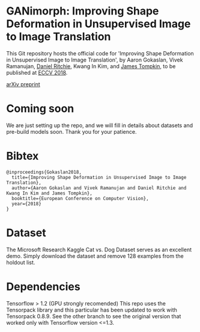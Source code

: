 # GANimorph: Improving Shape Deformation in Unsupervised Image to Image Translation

This Git repository hosts the official code for 'Improving Shape Deformation in Unsupervised Image to Image Translation', by Aaron Gokaslan, Vivek Ramanujan, [Daniel Ritchie](https://dritchie.github.io/), Kwang In Kim, and [James Tompkin](www.jamestompkin.com), to be published at [ECCV 2018](https://eccv2018.org/).

[arXiv preprint](http://arxiv.org/abs/1808.04325)

# Coming soon

We are just setting up the repo, and we will fill in details about datasets and pre-build models soon. Thank you for your patience.

# Bibtex

```
@inproceedings{Gokaslan2018,
  title={Improving Shape Deformation in Unsupervised Image to Image Translation},
  author={Aaron Gokaslan and Vivek Ramanujan and Daniel Ritchie and Kwang In Kim and James Tompkin},
  booktitle={European Conference on Computer Vision},
  year={2018}
}
```

# Dataset
The Microsoft Research Kaggle Cat vs. Dog Dataset serves as an excellent demo. Simply download the dataset and remove 128 examples from the holdout list.

# Dependencies

Tensorflow > 1.2 (GPU strongly recomended)
This repo uses the Tensorpack library and this particular has been updated to work with Tensorpack 0.8.9.
See the other branch to see the original version that worked only with Tensorflow version <=1.3.
